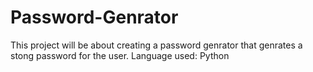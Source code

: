 # Password-Genrator

This project will be about creating a password genrator that genrates a stong password for the user.
Language used: Python
